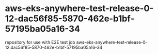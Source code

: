 # aws-eks-anywhere-test-release-0-12-dac56f85-5870-462e-b1bf-57195ba05a16-34
repository for use with E2E test job aws-eks-anywhere-test-release-0-12:dac56f85-5870-462e-b1bf-57195ba05a16-34
